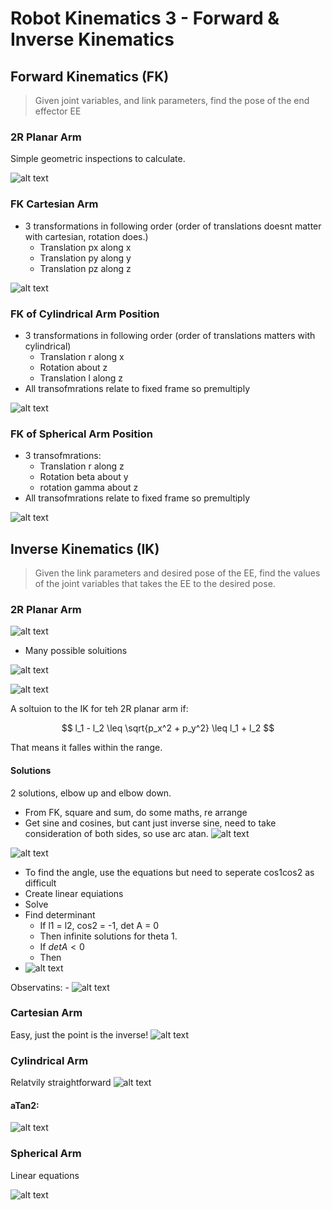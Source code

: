 # Robot Kinematics 3 - Forward & Inverse Kinematics

## Forward Kinematics (FK)
> Given joint variables, and link parameters, find the pose of the end effector EE

### 2R Planar Arm
Simple geometric inspections to calculate.

![alt text](imgs/robot_kinematics3/image.png)


### FK Cartesian Arm
- 3 transformations in following order (order of translations doesnt matter with cartesian, rotation does.)
  - Translation px along x
  - Translation py along y
  - Translation pz along z

![alt text](imgs/robot_kinematics3/image-1.png)  

### FK of Cylindrical Arm Position
- 3 transformations in following order (order of translations matters with cylindrical)
  - Translation r along x
  - Rotation about z
  - Translation l along z
- All transofmrations relate to fixed frame so premultiply

![alt text](imgs/robot_kinematics3/image-2.png)

### FK of Spherical Arm Position
- 3 transofmrations:
  - Translation r along z
  - Rotation beta about y
  - rotation gamma about z
- All transofmrations relate to fixed frame so premultiply

![alt text](imgs/robot_kinematics3/image-3.png)


## Inverse Kinematics (IK)
> Given the link parameters and desired pose of the EE, find the values of the joint variables that takes the EE to the desired pose.

### 2R Planar Arm
![alt text](imgs/robot_kinematics3/image-4.png)

- Many possible soluitions

![alt text](imgs/robot_kinematics3/image-5.png)

![alt text](imgs/robot_kinematics3/image-6.png)

A soltuion to the IK for teh 2R planar arm if:

$$
l_1 - l_2 \leq \sqrt{p_x^2 + p_y^2} \leq l_1 + l_2
$$

That means it falles within the range.

#### Solutions
2 solutions, elbow up and elbow down.
- From FK, square and sum, do some maths, re arrange
- Get sine and cosines, but cant just inverse sine, need to take consideration of both sides, so use arc atan.
![alt text](imgs/robot_kinematics3/image-14.png)
  
![alt text](imgs/robot_kinematics3/image-7.png)

- To find the angle, use the equations but need to seperate cos1cos2 as difficult
- Create linear equiations
- Solve
- Find determinant 
  - If l1 = l2, cos2 = -1, det A = 0
  - Then infinite solutions for theta 1.
  - If $detA <0$
  - Then 
- ![alt text](imgs/robot_kinematics3/image-8.png)


Observatins:
    - ![alt text](imgs/robot_kinematics3/image-9.png)

### Cartesian Arm
Easy, just the point is the inverse!
![alt text](imgs/robot_kinematics3/image-10.png)


### Cylindrical Arm
Relatvily straightforward
![alt text](imgs/robot_kinematics3/image-11.png)

#### aTan2:
![alt text](imgs/robot_kinematics3/image-12.png)

### Spherical Arm
Linear equations

![alt text](imgs/robot_kinematics3/image-13.png)

